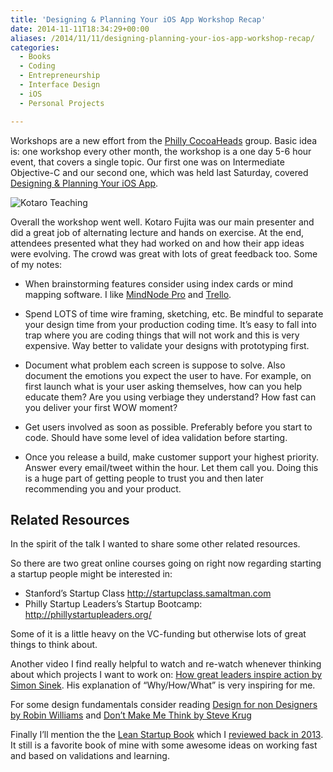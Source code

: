 ```yaml
---
title: 'Designing & Planning Your iOS App Workshop Recap'
date: 2014-11-11T18:34:29+00:00
aliases: /2014/11/11/designing-planning-your-ios-app-workshop-recap/
categories:
  - Books
  - Coding
  - Entrepreneurship
  - Interface Design
  - iOS
  - Personal Projects

---
```

Workshops are a new effort from the [Philly CocoaHeads][1] group. Basic idea is: one workshop every other month, the workshop is a one day 5-6 hour event, that covers a single topic. Our first one was on Intermediate Objective-C and our second one, which was held last Saturday, covered [Designing & Planning Your iOS App][2].

![Kotaro Teaching][3]

Overall the workshop went well. Kotaro Fujita was our main presenter and did a great job of alternating lecture and hands on exercise. At the end, attendees presented what they had worked on and how their app ideas were evolving. The crowd was great with lots of great feedback too. Some of my notes:

  * When brainstorming features consider using index cards or mind mapping software. I like [MindNode Pro][4] and [Trello][5].

  * Spend LOTS of time wire framing, sketching, etc. Be mindful to separate your design time from your production coding time. It&#8217;s easy to fall into trap where you are coding things that will not work and this is very expensive. Way better to validate your designs with prototyping first.

  * Document what problem each screen is suppose to solve. Also document the emotions you expect the user to have. For example, on first launch what is your user asking themselves, how can you help educate them? Are you using verbiage they understand? How fast can you deliver your first WOW moment?

  * Get users involved as soon as possible. Preferably before you start to code. Should have some level of idea validation before starting.

  * Once you release a build, make customer support your highest priority. Answer every email/tweet within the hour. Let them call you. Doing this is a huge part of getting people to trust you and then later recommending you and your product.

## Related Resources

In the spirit of the talk I wanted to share some other related resources.

So there are two great online courses going on right now regarding starting a startup people might be interested in:

  * Stanford&#8217;s Startup Class <http://startupclass.samaltman.com>
  * Philly Startup Leaders&#8217;s Startup Bootcamp: <http://phillystartupleaders.org/>

Some of it is a little heavy on the VC-funding but otherwise lots of great things to think about.

Another video I find really helpful to watch and re-watch whenever thinking about which projects I want to work on: [How great leaders inspire action by Simon Sinek][6]. His explanation of &#8220;Why/How/What&#8221; is very inspiring for me.

For some design fundamentals consider reading [Design for non Designers by Robin Williams][7] and [Don&#8217;t Make Me Think by Steve Krug][8]

Finally I&#8217;ll mention the the [Lean Startup Book][9] which I [reviewed back in 2013][10]. It still is a favorite book of mine with some awesome ideas on working fast and based on validations and learning.

 [1]: http://phillycocoa.org/
 [2]: http://www.meetup.com/PhillyCocoaHeads/events/207054302/
 [3]: http://mikezornek.com/media/images/kotaro-workshop.png "Kotaro Teaching"
 [4]: http://mindnode.com/
 [5]: https://trello.com/
 [6]: http://www.ted.com/talks/simon_sinek_how_great_leaders_inspire_action?language=en
 [7]: http://www.amazon.com/gp/product/0321534042/ref=as_li_tl?ie=UTF8&camp=1789&creative=390957&creativeASIN=0321534042&linkCode=as2&tag=mikezornekcom-20&linkId=IAO5GQMNDK7INJX2
 [8]: http://www.amazon.com/gp/product/0321965515/ref=as_li_tl?ie=UTF8&camp=1789&creative=390957&creativeASIN=0321965515&linkCode=as2&tag=mikezornekcom-20&linkId=SUDM3JURHOLPW4A3
 [9]: http://www.amazon.com/gp/product/B004J4XGN6/ref=as_li_tl?ie=UTF8&camp=1789&creative=390957&creativeASIN=B004J4XGN6&linkCode=as2&tag=mikezornekcom-20&linkId=D5NQ6X7O4DTGHMVO
 [10]: http://mikezornek.com/2013/02/25/book-review-the-lean-startup/
